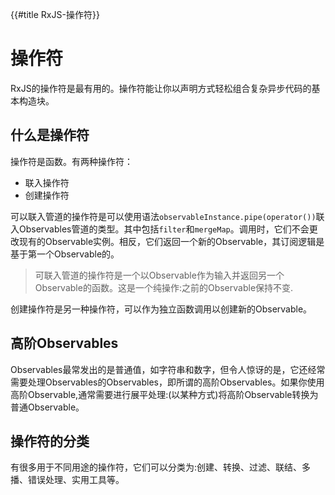 {{#title RxJS-操作符}}
# 操作符

RxJS的操作符是最有用的。操作符能让你以声明方式轻松组合复杂异步代码的基本构造块。

## 什么是操作符

操作符是函数。有两种操作符：

- 联入操作符
- 创建操作符

可以联入管道的操作符是可以使用语法`observableInstance.pipe(operator())`联入Observables管道的类型。其中包括`filter`和`mergeMap`。调用时，它们不会更改现有的Observable实例。相反，它们返回一个新的Observable，其订阅逻辑是基于第一个Observable的。

> 可联入管道的操作符是一个以Observable作为输入并返回另一个Observable的函数。这是一个纯操作:之前的Observable保持不变.

创建操作符是另一种操作符，可以作为独立函数调用以创建新的Observable。

## 高阶Observables

Observables最常发出的是普通值，如字符串和数字，但令人惊讶的是，它还经常需要处理Observables的Observables，即所谓的高阶Observables。如果你使用高阶Observable,通常需要进行展平处理:(以某种方式)将高阶Observable转换为普通Observable。

## 操作符的分类

有很多用于不同用途的操作符，它们可以分类为:创建、转换、过滤、联结、多播、错误处理、实用工具等。
